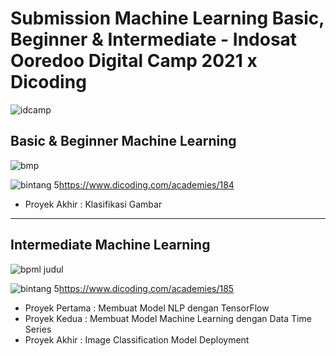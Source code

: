 # Submission Machine Learning Basic, Beginner & Intermediate - Indosat Ooredoo Digital Camp 2021 x Dicoding


![idcamp](https://user-images.githubusercontent.com/83399671/140648367-4b9545b7-b510-4a75-9288-b661e4d55073.png)

## Basic & Beginner Machine Learning
![bmp](https://user-images.githubusercontent.com/83399671/140648162-b4ede678-386b-4255-be02-d5a654d25a57.png)

![bintang 5](https://user-images.githubusercontent.com/83399671/140647793-07611de5-a89b-4510-944e-f26848628aa4.png)https://www.dicoding.com/academies/184
- Proyek Akhir : Klasifikasi Gambar

--------------------------------------------------------------------------------------------------------------------------------------------------------------
## Intermediate Machine Learning 
![bpml judul](https://user-images.githubusercontent.com/83399671/140648122-9a34830c-015b-4289-8b63-f7a78e0b719e.png)

![bintang 5](https://user-images.githubusercontent.com/83399671/140647793-07611de5-a89b-4510-944e-f26848628aa4.png)https://www.dicoding.com/academies/185
- Proyek Pertama : Membuat Model NLP dengan TensorFlow 
- Proyek Kedua : Membuat Model Machine Learning dengan Data Time Series
- Proyek Akhir : Image Classification Model Deployment
